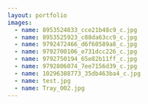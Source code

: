 ```yaml
---
layout: portfolio
images:
  - name: 8953524833_cce21b48c9_c.jpg
  - name: 8953525923_c88da63cc9_c.jpg
  - name: 9792472466_d6f60589a8_c.jpg
  - name: 9792700106_e731dcc226_c.jpg
  - name: 9792750194_65e82b11ff_c.jpg
  - name: 9792806074_7ee7156d39_c.jpg
  - name: 10296388773_35db463ba4_c.jpg
  - name: test.jpg
  - name: Tray_002.jpg
---
```

